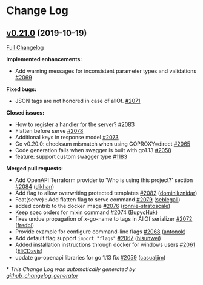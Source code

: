 # Change Log

## [v0.21.0](https://github.com/circl-dev/go-swagger/tree/v0.21.0) (2019-10-19)

[Full Changelog](https://github.com/circl-dev/go-swagger/compare/v0.20.1...v0.21.0)

**Implemented enhancements:**

- Add warning messages for inconsistent parameter types and validations [\#2069](https://github.com/circl-dev/go-swagger/issues/2069)

**Fixed bugs:**

- JSON tags are not honored in case of allOf. [\#2071](https://github.com/circl-dev/go-swagger/issues/2071)

**Closed issues:**

- How to register a handler for the server? [\#2083](https://github.com/circl-dev/go-swagger/issues/2083)
- Flatten before serve [\#2078](https://github.com/circl-dev/go-swagger/issues/2078)
- Additional keys in response model [\#2073](https://github.com/circl-dev/go-swagger/issues/2073)
- Go v0.20.0: checksum mismatch when using GOPROXY=direct [\#2065](https://github.com/circl-dev/go-swagger/issues/2065)
- Code generation fails when swagger is built with go1.13 [\#2058](https://github.com/circl-dev/go-swagger/issues/2058)
- feature: support custom swagger type [\#1183](https://github.com/circl-dev/go-swagger/issues/1183)

**Merged pull requests:**

- Add OpenAPI Terraform provider to 'Who is using this project?' section [\#2084](https://github.com/circl-dev/go-swagger/pull/2084) ([dikhan](https://github.com/dikhan))
- Add flag to allow overwriting protected templates [\#2082](https://github.com/circl-dev/go-swagger/pull/2082) ([dominikznidar](https://github.com/dominikznidar))
- Feat\(serve\) : Add flatten flag to serve command [\#2079](https://github.com/circl-dev/go-swagger/pull/2079) ([seblegall](https://github.com/seblegall))
- added contrib to the docker image [\#2076](https://github.com/circl-dev/go-swagger/pull/2076) ([ronnie-stratoscale](https://github.com/ronnie-stratoscale))
- Keep spec orders for mixin command [\#2074](https://github.com/circl-dev/go-swagger/pull/2074) ([BupycHuk](https://github.com/BupycHuk))
- fixes undue propagation of x-go-name to tags in AllOf serializer [\#2072](https://github.com/circl-dev/go-swagger/pull/2072) ([fredbi](https://github.com/fredbi))
- Provide example for configure command-line flags [\#2068](https://github.com/circl-dev/go-swagger/pull/2068) ([antonok](https://github.com/antonok))
- Add default flag support  `import "flags"` [\#2067](https://github.com/circl-dev/go-swagger/pull/2067) ([hisunwei](https://github.com/hisunwei))
- Added installation instructions through docker for windows users [\#2061](https://github.com/circl-dev/go-swagger/pull/2061) ([EliCDavis](https://github.com/EliCDavis))
- update go-openapi libraries for go 1.13 fix [\#2059](https://github.com/circl-dev/go-swagger/pull/2059) ([casualjim](https://github.com/casualjim))



\* *This Change Log was automatically generated by [github_changelog_generator](https://github.com/skywinder/Github-Changelog-Generator)*
